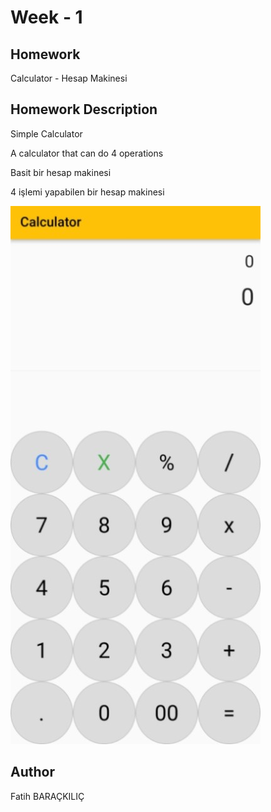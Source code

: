 # Week - 1

## Homework

Calculator - Hesap Makinesi

## Homework Description

Simple Calculator

A calculator that can do 4 operations

Basit bir hesap makinesi

4 işlemi yapabilen bir hesap makinesi

![calculator](./assets/app-ss.jpg)

## Author

Fatih BARAÇKILIÇ
